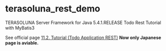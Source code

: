 # terasoluna_rest_demo
TERASOLUNA Server Framework for Java 5.4.1.RELEASE Todo Rest Tutorial with MyBatis3

See official page
[11.2. Tutorial (Todo Application REST)](http://terasolunaorg.github.io/guideline/5.4.1.RELEASE/ja/Tutorial/TutorialREST.html)
**Now only Japanese page is aviable.**
